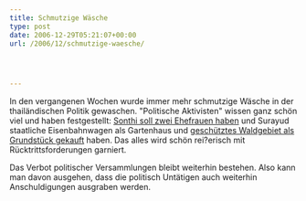 ```yaml
---
title: Schmutzige Wäsche
type: post
date: 2006-12-29T05:21:07+00:00
url: /2006/12/schmutzige-waesche/




---
```

In den vergangenen Wochen wurde immer mehr schmutzige Wäsche in der thailändischen Politik gewaschen. "Politische Aktivisten" wissen ganz schön viel und haben festgestellt: [Sonthi soll zwei Ehefrauen haben][1] und Surayud staatliche Eisenbahnwagen als Gartenhaus und [geschütztes Waldgebiet als Grundstück gekauft][2] haben. Das alles wird schön rei?erisch mit Rücktrittsforderungen garniert.

Das Verbot politischer Versammlungen bleibt weiterhin bestehen. Also kann man davon ausgehen, dass die politisch Untätigen auch weiterhin Anschuldigungen ausgraben werden.

 [1]: http://www.nationmultimedia.com/breakingnews/read.php?newsid=30022771
 [2]: http://www.nationmultimedia.com/breakingnews/read.php?newsid=30022862
